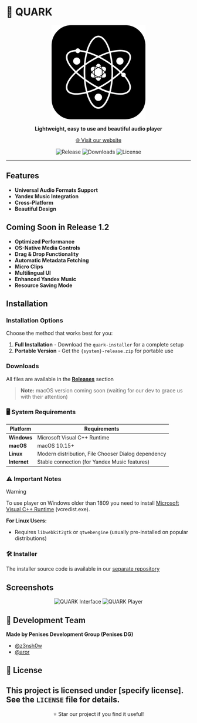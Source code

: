 # 🎵 QUARK

<p align="center">
  <img width="256" height="256" src="https://raw.githubusercontent.com/z3nsh0w/QUARK/refs/heads/main/assets/icon512.png" alt="QUARK Logo">
</p>

<p align="center">
  <strong>Lightweight, easy to use and beautiful audio player</strong>
</p>

<p align="center">
  <a href="https://quarkaudio.github.io/">🌐 Visit our website</a>
</p>

<div align="center">

![Release](https://img.shields.io/github/v/release/z3nsh0w/QUARK?style=flat-square)
![Downloads](https://img.shields.io/github/downloads/z3nsh0w/QUARK/total?style=flat-square)
![License](https://img.shields.io/github/license/z3nsh0w/QUARK?style=flat-square)

</div>

---

## Features

- **Universal Audio Formats Support**
- **Yandex Music Integration**
- **Cross-Platform**
- **Beautiful Design**

## Coming Soon in Release 1.2

- **Optimized Performance**
- **OS-Native Media Controls**
- **Drag & Drop Functionality**
- **Automatic Metadata Fetching**
- **Micro Clips**
- **Multilingual UI**
- **Enhanced Yandex Music**
- **Resource Saving Mode**

## Installation

### Installation Options

Choose the method that works best for you:

1. **Full Installation** - Download the `quark-installer` for a complete setup
2. **Portable Version** - Get the `{system}-release.zip` for portable use

### Downloads

All files are available in the [**Releases**](https://github.com/z3nsh0w/QUARK/releases) section

> **Note:** macOS version coming soon (waiting for our dev to grace us with their attention)

### 🖥 System Requirements

| Platform | Requirements |
|----------|-------------|
| **Windows** | Microsoft Visual C++ Runtime |
| **macOS** | macOS 10.15+ |
| **Linux** | Modern distribution, File Chooser Dialog dependency |
| **Internet** | Stable connection (for Yandex Music features) |

### ⚠ Important Notes

 > [!WARNING]
 > To use player on Windows older than 1809 you need to install [Microsoft Visual C++ Runtime](https://aka.ms/vs/17/release/vc_redist.x64.exe) (vcredist.exe). 

**For Linux Users:**
- Requires `libwebkit2gtk` or `qtwebengine` (usually pre-installed on popular distributions)

### 🛠 Installer

The installer source code is available in our [separate repository](https://github.com/z3nsh0w/quark-installer/)

## Screenshots

<p align="center">
  <img src="appphoto.png" alt="QUARK Interface" width="45%">
  <img src="appphoto1.png" alt="QUARK Player" width="45%">
</p>

## 👥 Development Team

**Made by Penises Development Group (Penises DG)**
- [@z3nsh0w](https://github.com/z3nsh0w)
- [@aror](https://github.com/Aror1)

## 📄 License

This project is licensed under [specify license]. See the `LICENSE` file for details.
---

<p align="center">
  ⭐ Star our project if you find it useful!
</p>

